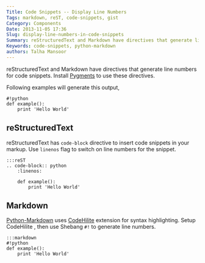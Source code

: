 ```yaml
---
Title: Code Snippets -- Display Line Numbers
Tags: markdown, reST, code-snippets, gist
Category: Components
Date: 2013-11-05 17:36
Slug: display-line-numbers-in-code-snippets
Summary: reStructuredText and Markdown have directives that generate line numbers for code blocks. Use them to display line numbers in code snippets.
Keywords: code-snippets, python-markdown
authors: Talha Mansoor
---
```


reStructuredText and Markdown have directives that generate line numbers for
code snippets. Install [Pygments](http://pygments.org/) to use these directives.

Following examples will generate this output,

    #!python
    def example():
        print 'Hello World'

## reStructuredText

reStructuredText has `code-block` directive to insert code snippets in your
markup. Use `linenos` flag to switch on line numbers for the snippet.

    :::reST
    .. code-block:: python
        :linenos:

        def example():
            print 'Hello World'

## Markdown

[Python-Markdown](https://github.com/Python-Markdown/markdown/) uses
[CodeHilite](https://python-markdown.github.io/extensions/code_hilite/) <!-- yaspeller ignore -->
extension for syntax highlighting. Setup
CodeHilite <!-- yaspeller ignore -->
, then use Shebang `#!` to
generate line numbers.

    :::markdown
    #!python
    def example():
        print 'Hello World'
